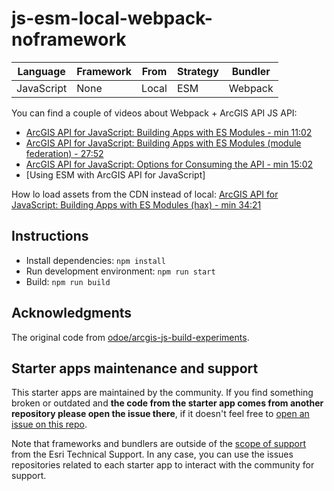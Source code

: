 # js-esm-local-webpack-noframework

|Language|Framework|From|Strategy|Bundler|
|---|---|---|---|---|
|JavaScript|None|Local|ESM|Webpack|

You can find a couple of videos about Webpack + ArcGIS API JS API:

  * [ArcGIS API for JavaScript: Building Apps with ES Modules - min 11:02](https://youtu.be/ojrGonjJI2k?t=663)
  * [ArcGIS API for JavaScript: Building Apps with ES Modules (module federation) - 27:52](https://youtu.be/ojrGonjJI2k?t=1672)
  * [ArcGIS API for JavaScript: Options for Consuming the API - min 15:02](https://youtu.be/UL0m0EXW8Es?t=902)
* [Using ESM with ArcGIS API for JavaScript]

How lo load assets from the CDN instead of local: [ArcGIS API for JavaScript: Building Apps with ES Modules (hax) - min 34:21](https://youtu.be/ojrGonjJI2k?t=2061)

## Instructions

* Install dependencies: `npm install`
* Run development environment: `npm run start`
* Build: `npm run build`

## Acknowledgments

The original code from [odoe/arcgis-js-build-experiments](https://github.com/odoe/arcgis-js-build-experiments/tree/main/webpack).

## Starter apps maintenance and support

This starter apps are maintained by the community. If you find something broken or outdated and **the code from the starter app comes from another repository please open the issue there**, if it doesn't feel free to [open an issue on this repo](https://github.com/hhkaos/arcgis-js-api-starter-apps/issues).

Note that frameworks and bundlers are outside of the [scope of support](https://support.esri.com/en/supportscope) from the Esri Technical Support. In any case, you can use the issues repositories related to each starter app to interact with the community for support.